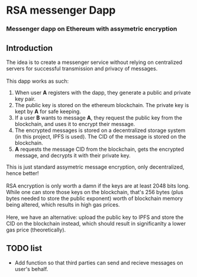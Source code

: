 # RSA messenger Dapp
### Messenger dapp on Ethereum with assymetric encryption

## Introduction
  The idea is to create a messenger service without relying on centralized servers for successful transmission and privacy of messages.<br><br>
  This dapp works as such:
1. When user <b>A</b> registers with the dapp, they generate a public and private key pair.
2. The public key is stored on the ethereum blockchain. The private key is kept by <b>A</b> for safe keeping.
3. If a user <b>B</b> wants to message <b>A</b>, they request the public key from the blockchain, and uses it to encrypt their message.
4. The encrypted messages is stored on a decentralized storage system (in this project, IPFS is used). The CID of the message is stored on the blockchain.
5. <b>A</b> requests the message CID from the blockchain, gets the encrypted message, and decrypts it with their private key.
   
  This is just standard assymetric message encryption, only decentralized, hence better!
  <br><br>
  RSA encryption is only worth a damn if the keys are at least 2048 bits long. While one can store those keys on the blockchain, that's 256 bytes (plus bytes needed to store the public exponent) worth of blockchain memory being altered, which results in high gas prices.<br><br>
  Here, we have an alternative: upload the public key to IPFS and store the CID on the blockchain instead, which should result in significanlty a lower gas price (theoretically).

## TODO list
* Add function so that third parties can send and recieve messages on user's behalf.